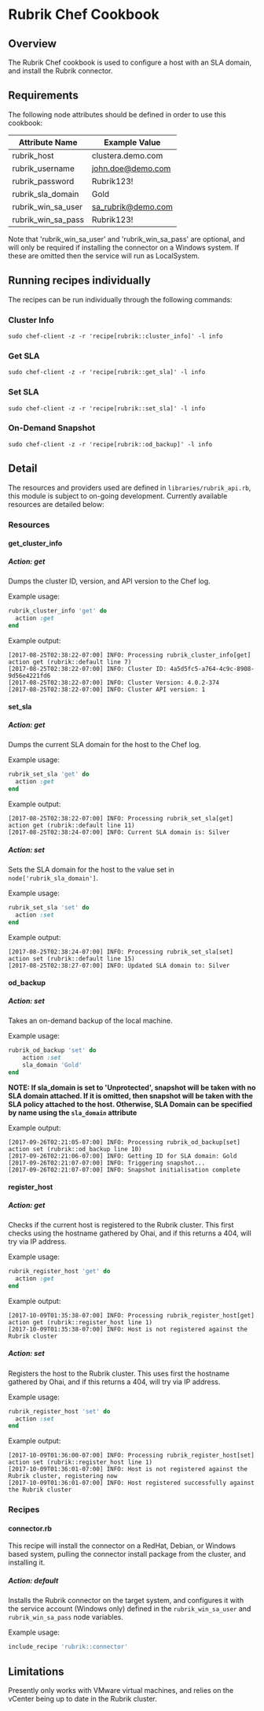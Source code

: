 # Rubrik Chef Cookbook

## Overview

The Rubrik Chef cookbook is used to configure a host with an SLA domain, and install the Rubrik connector.

## Requirements

The following node attributes should be defined in order to use this cookbook:

Attribute Name | Example Value
--- | ---
rubrik_host | clustera.demo.com
rubrik_username | john.doe@demo.com
rubrik_password | Rubrik123!
rubrik_sla_domain | Gold
rubrik_win_sa_user | sa_rubrik@demo.com
rubrik_win_sa_pass | Rubrik123!

Note that 'rubrik_win_sa_user' and 'rubrik_win_sa_pass' are optional, and will only be required if installing the
connector on a Windows system. If these are omitted then the service will run as LocalSystem.

## Running recipes individually

The recipes can be run individually through the following commands:

### Cluster Info

`sudo chef-client -z -r 'recipe[rubrik::cluster_info]' -l info`

### Get SLA

`sudo chef-client -z -r 'recipe[rubrik::get_sla]' -l info`

### Set SLA

`sudo chef-client -z -r 'recipe[rubrik::set_sla]' -l info`

### On-Demand Snapshot

`sudo chef-client -z -r 'recipe[rubrik::od_backup]' -l info`

## Detail

The resources and providers used are defined in `libraries/rubrik_api.rb`, this module is subject to on-going development.
Currently available resources are detailed below:

### Resources

#### get_cluster_info

##### Action: get

Dumps the cluster ID, version, and API version to the Chef log.

Example usage:

```ruby
rubrik_cluster_info 'get' do
  action :get
end
```

Example output:

```none
[2017-08-25T02:38:22-07:00] INFO: Processing rubrik_cluster_info[get] action get (rubrik::default line 7)
[2017-08-25T02:38:22-07:00] INFO: Cluster ID: 4a5d5fc5-a764-4c9c-8908-9d56e4221fd6
[2017-08-25T02:38:22-07:00] INFO: Cluster Version: 4.0.2-374
[2017-08-25T02:38:22-07:00] INFO: Cluster API version: 1
```

#### set_sla

##### Action: get

Dumps the current SLA domain for the host to the Chef log.

Example usage:

```ruby
rubrik_set_sla 'get' do
  action :get
end
```

Example output:

```none
[2017-08-25T02:38:22-07:00] INFO: Processing rubrik_set_sla[get] action get (rubrik::default line 11)
[2017-08-25T02:38:24-07:00] INFO: Current SLA domain is: Silver
```

##### Action: set

Sets the SLA domain for the host to the value set in `node['rubrik_sla_domain']`.

Example usage:

```ruby
rubrik_set_sla 'set' do
  action :set
end
```

Example output:

```none
[2017-08-25T02:38:24-07:00] INFO: Processing rubrik_set_sla[set] action set (rubrik::default line 15)
[2017-08-25T02:38:27-07:00] INFO: Updated SLA domain to: Silver
```

#### od_backup

##### Action: set

Takes an on-demand backup of the local machine.

Example usage:

```ruby
rubrik_od_backup 'set' do
    action :set
    sla_domain 'Gold'
end
```

**NOTE: If sla_domain is set to 'Unprotected', snapshot will be taken with no SLA domain attached. If it is omitted, then snapshot will be taken with the SLA policy attached to the host. Otherwise, SLA Domain can be specified by name using the `sla_domain` attribute**

Example output:

```none
[2017-09-26T02:21:05-07:00] INFO: Processing rubrik_od_backup[set] action set (rubrik::od_backup line 10)
[2017-09-26T02:21:06-07:00] INFO: Getting ID for SLA domain: Gold
[2017-09-26T02:21:07-07:00] INFO: Triggering snapshot...
[2017-09-26T02:21:07-07:00] INFO: Snapshot initialisation complete
```

#### register_host

##### Action: get

Checks if the current host is registered to the Rubrik cluster. This first checks using the hostname gathered by Ohai, and if this returns a 404, will try via IP address.

Example usage:

```ruby
rubrik_register_host 'get' do
  action :get
end
```

Example output:

```none
[2017-10-09T01:35:38-07:00] INFO: Processing rubrik_register_host[get] action get (rubrik::register_host line 1)
[2017-10-09T01:35:38-07:00] INFO: Host is not registered against the Rubrik cluster
```

##### Action: set

Registers the host to the Rubrik cluster. This uses first the hostname gathered by Ohai, and if this returns a 404, will try via IP address.

Example usage:

```ruby
rubrik_register_host 'set' do
  action :set
end
```

Example output:

```none
[2017-10-09T01:36:00-07:00] INFO: Processing rubrik_register_host[set] action set (rubrik::register_host line 1)
[2017-10-09T01:36:01-07:00] INFO: Host is not registered against the Rubrik cluster, registering now
[2017-10-09T01:36:01-07:00] INFO: Host registered successfully against the Rubrik cluster
```

### Recipes

#### connector.rb

This recipe will install the connector on a RedHat, Debian, or Windows based system, pulling the connector install package from the cluster, and installing it.

##### Action: default

Installs the Rubrik connector on the target system, and configures it with the service account (Windows only) defined in the `rubrik_win_sa_user` and `rubrik_win_sa_pass` node variables.

Example usage:

```ruby
include_recipe 'rubrik::connector'
```

## Limitations

Presently only works with VMware virtual machines, and relies on the vCenter being up to date in the Rubrik cluster.
